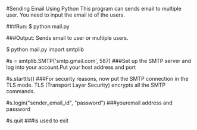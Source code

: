 #Sending Email Using Python
This program can sends email to multiple user. You need to input the email id of the users.

###Run:
$ python mail.py

###Output:
Sends email to user or multiple users.

$ python mail.py 
import smtplib 

#s = smtplib.SMTP('smtp.gmail.com', 587) 
###Set up the SMTP server and log into your account.Put your host address and port

#s.starttls()
###For security reasons, now put the SMTP connection in the TLS mode. TLS (Transport Layer Security) encrypts all the SMTP commands. 
	
#s.login("sender_email_id", "password") 
###youremail address and password
 
#s.quit
###is used to exit
